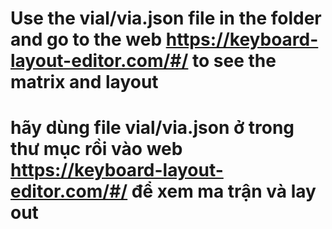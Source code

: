 # Use the vial/via.json file in the folder and go to the web https://keyboard-layout-editor.com/#/ to see the matrix and layout
# hãy dùng file vial/via.json ở trong thư mục rồi vào web https://keyboard-layout-editor.com/#/ để xem ma trận và lay out
